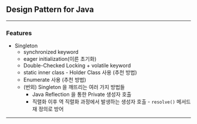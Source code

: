 ## Design Pattern for Java

---

### Features
* Singleton
  * synchronized keyword
  * eager initialization(이른 초기화)
  * Double-Checked Locking + volatile keyword
  * static inner class - Holder Class 사용 (추천 방법)
  * Enumerate 사용 (추천 방법)
  * (번외) Singleton 을 깨뜨리는 여러 가지 방법들
    * Java Reflection 을 통한 Private 생성자 호출
    * 직렬화 이후 역 직렬화 과정에서 발생하는 생성자 호출 - ```resolve()``` 메서드 재 정의로 방어
---